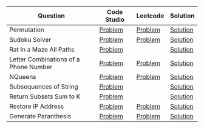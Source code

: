 | Question                              | Code Studio                                                                                          | Leetcode                                                                       | Solution                                 |
| ------------------------------------- | ---------------------------------------------------------------------------------------------------- | ------------------------------------------------------------------------------ | ---------------------------------------- |
| Permutation                           | [Problem](https://www.codingninjas.com/studio/problems/758958)                                       | [Problem](https://leetcode.com/problems/permutations)                          | [Solution](Permutation.java)             |
| Sudoku Solver                         | [Problem](https://www.codingninjas.com/studio/problems/758961)                                       | [Problem](https://leetcode.com/problems/sudoku-solver)                         | [Solution](SudokuSolver.java)            |
| Rat In a Maze All Paths               | [Problem](https://www.codingninjas.com/studio/problems/758966)                                       |                                                                                | [Solution](RatInAMaze.java)              |
| Letter Combinations of a Phone Number | [Problem](https://www.codingninjas.com/studio/problems/letter-combinations-of-a-phone-number_983623) | [Problem](https://leetcode.com/problems/letter-combinations-of-a-phone-number) | [Solution](LetterCombinationsPhone.java) |
| NQueens                               | [Problem](https://www.codingninjas.com/studio/problems/759332)                                       | [Problem](https://leetcode.com/problems/n-queens)                              | [Solution](NQueens.java)                 |
| Subsequences of String                | [Problem](https://www.codingninjas.com/studio/problems/subsequences-of-string_985087)                |                                                                                | [Solution](SubSequencesOfString.java)    |
| Return Subsets Sum to K               | [Problem](https://www.codingninjas.com/studio/problems/759331)                                       |                                                                                | [Solution](CombinationSum.java)          |
| Restore IP Address                    | [Problem](https://www.codingninjas.com/studio/problems/ip-address_992846)                            | [Problem](https://leetcode.com/problems/restore-ip-addresses)                  | [Solution](RestoreIpAddress.java)        |
| Generate Paranthesis                  | [Problem](https://www.codingninjas.com/studio/problems/generate-all-parenthesis_920445)              | [Problem](https://leetcode.com/problems/generate-parentheses)                  | [Solution](GenerateAllParenthesis.java)  |

